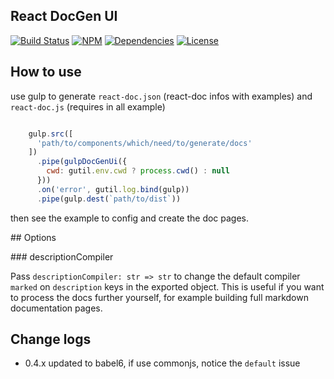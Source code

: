 ## React DocGen UI

[![Build Status](https://img.shields.io/travis/morlay/react-docgen-ui.svg?style=flat-square)](https://travis-ci.org/morlay/react-docgen-ui)
[![NPM](https://img.shields.io/npm/v/react-docgen-ui.svg?style=flat-square)](https://npmjs.org/package/react-docgen-ui)
[![Dependencies](https://img.shields.io/david/morlay/react-docgen-ui.svg?style=flat-square)](https://david-dm.org/morlay/react-docgen-ui)
[![License](https://img.shields.io/npm/l/react-docgen-ui.svg?style=flat-square)](https://npmjs.org/package/react-docgen-ui)

## How to use

use gulp to generate `react-doc.json` (react-doc infos with examples) and `react-doc.js` (requires in all example)

```js

    gulp.src([
      'path/to/components/which/need/to/generate/docs'
    ])
      .pipe(gulpDocGenUi({
        cwd: gutil.env.cwd ? process.cwd() : null
      }))
      .on('error', gutil.log.bind(gulp))
      .pipe(gulp.dest(`path/to/dist`))

```

then see the example to config and create the doc pages.

## Options

### descriptionCompiler

Pass `descriptionCompiler: str => str` to change the default compiler `marked` on `description` keys in the exported object.
This is useful if you want to process the docs further yourself, for example building full markdown documentation pages.

## Change logs

* 0.4.x updated to babel6, if use commonjs, notice the `default` issue
